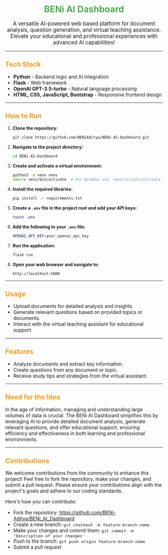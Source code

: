<!-- README.md -->

<h1 align="center" style="color: #4CAF50;">BENi AI Dashboard</h1>

<p align="center" style="font-size: 1.2em;">A versatile AI-powered web based platform for document analysis, question generation, and virtual teaching assistance. Elevate your educational and professional experiences with advanced AI capabilities!</p>

---

<h2 style="color: #f39c12;">Tech Stack</h2>
<ul style="font-size: 1.1em;">
    <li><strong>Python</strong> - Backend logic and AI integration</li>
    <li><strong>Flask</strong> - Web framework</li>
    <li><strong>OpenAI GPT-3.5-turbo</strong> - Natural language processing</li>
    <li><strong>HTML, CSS, JavaScript, Bootstrap</strong> - Responsive frontend design</li>
</ul>

---

<h2 style="color: #f39c12;">How to Run</h2>

1. **Clone the repository:**

    ```sh
    git clone https://github.com/BENiAditya/BENi-AI-Dashboard.git
    ```

2. **Navigate to the project directory:**

    ```sh
    cd BENi-AI-Dashboard
    ```

3. **Create and activate a virtual environment:**

    ```sh
    python3 -m venv venv
    source venv/bin/activate  # For Windows use `venv\Scripts\activate`
    ```

4. **Install the required libraries:**

    ```sh
    pip install -r requirements.txt
    ```

5. **Create a `.env` file in the project root and add your API keys:**

    ```sh
    touch .env
    ```

6. **Add the following to your `.env` file:**

    ```sh
    OPENAI_API_KEY=your_openai_api_key
    ```

7. **Run the application:**

    ```sh
    flask run
    ```

8. **Open your web browser and navigate to:**

    ```sh
    http://localhost:5000
    ```

---

<h2 style="color: #f39c12;">Usage</h2>

<ul style="font-size: 1.1em;">
    <li>Upload documents for detailed analysis and insights.</li>
    <li>Generate relevant questions based on provided topics or documents.</li>
    <li>Interact with the virtual teaching assistant for educational support.</li>
</ul>

---

<h2 style="color: #f39c12;">Features</h2>

<ul style="font-size: 1.1em;">
    <li>Analyze documents and extract key information.</li>
    <li>Create questions from any document or topic.</li>
    <li>Receive study tips and strategies from the virtual assistant.</li>
</ul>

---

<h2 style="color: #f39c12;">Need for the Idea</h2>
<p style="font-size: 1.1em;">In the age of information, managing and understanding large volumes of data is crucial. The BENi AI Dashboard simplifies this by leveraging AI to provide detailed document analysis, generate relevant questions, and offer educational support, ensuring efficiency and effectiveness in both learning and professional environments.</p>

---

<h2 style="color: #f39c12;">Contributions</h2>
<p style="font-size: 1.1em;">We welcome contributions from the community to enhance this project! Feel free to fork the repository, make your changes, and submit a pull request. Please ensure your contributions align with the project's goals and adhere to our coding standards.</p>

<p style="font-size: 1.1em;">Here's how you can contribute:</p>
<ul style="font-size: 1.1em;">
    <li>Fork the repository: <a href="https://github.com/BENi-Aditya/BENi_AI_Dashboard">https://github.com/BENi-Aditya/BENi_AI_Dashboard</a></li>
    <li>Create a new branch: <code>git checkout -b feature-branch-name</code></li>
    <li>Make your changes and commit them: <code>git commit -m 'Description of your changes'</code></li>
    <li>Push to the branch: <code>git push origin feature-branch-name</code></li>
    <li>Submit a pull request</li>
</ul>
